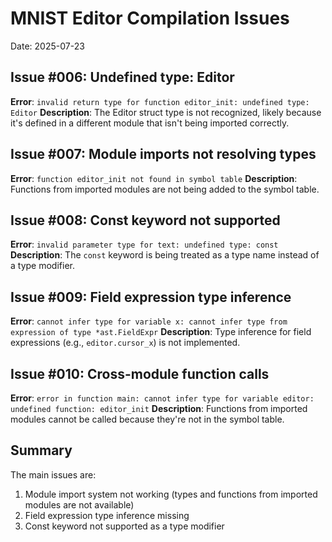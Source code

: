 # MNIST Editor Compilation Issues

Date: 2025-07-23

## Issue #006: Undefined type: Editor
**Error**: `invalid return type for function editor_init: undefined type: Editor`
**Description**: The Editor struct type is not recognized, likely because it's defined in a different module that isn't being imported correctly.

## Issue #007: Module imports not resolving types
**Error**: `function editor_init not found in symbol table`
**Description**: Functions from imported modules are not being added to the symbol table.

## Issue #008: Const keyword not supported
**Error**: `invalid parameter type for text: undefined type: const`
**Description**: The `const` keyword is being treated as a type name instead of a type modifier.

## Issue #009: Field expression type inference
**Error**: `cannot infer type for variable x: cannot infer type from expression of type *ast.FieldExpr`
**Description**: Type inference for field expressions (e.g., `editor.cursor_x`) is not implemented.

## Issue #010: Cross-module function calls
**Error**: `error in function main: cannot infer type for variable editor: undefined function: editor_init`
**Description**: Functions from imported modules cannot be called because they're not in the symbol table.

## Summary
The main issues are:
1. Module import system not working (types and functions from imported modules are not available)
2. Field expression type inference missing
3. Const keyword not supported as a type modifier